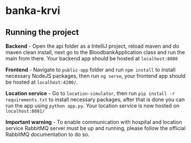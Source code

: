 # banka-krvi

## Running the project

**Backend** - Open the api folder as a IntelliJ project, reload maven and do maven clean install, next go to the BloodbankApplication class and run the main from there.
Your backend app should be hosted at `localhost:8080`

**Frontend** - Navigate to `public-app` folder and run `npm install` to install necessary NodeJS packages, then run `ng serve`, your frontend 
app should be hosted at `localhost:4200/`.

**Location service** - Go to `location-simulator`, then run `pip install -r requirements.txt` to install necessary packages, after that is done you can run the 
app using `python app.py`. Your location service is now hosted on `localhost:8081/`

**Important warning** - To enable communication with hospital and location service RabbitMQ server must be up and running, please follow the official RabbitMQ 
documentation to do so.

